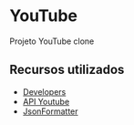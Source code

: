# YouTube

Projeto YouTube clone

## Recursos utilizados

 * [Developers](https://console.developers.google.com/)
 * [API Youtube](https://developers.google.com/youtube/v3/)
 * [JsonFormatter](https://jsonformatter.curiousconcept.com/)


